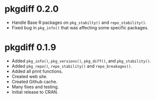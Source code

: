 # pkgdiff 0.2.0

* Handle Base R packages on `pkg_stabilty()` and `repo_stability()`.
* Fixed bug in `pkg_info()` that was affecting some specific packages.

# pkgdiff 0.1.9

* Added `pkg_info()`, `pkg_versions()`, `pkg_diff()`, and `pkg_stability()`.
* Added `pkg_repo()`, `repo_stability()` and `repo_breakages()`.
* Added all print functions.
* Created web site.
* Created Github cache.
* Many fixes and testing.
* Initial release to CRAN.

